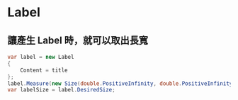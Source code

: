 # Label

## 讓產生 Label 時，就可以取出長寬

```csharp
var label = new Label
{
    Content = title
};
label.Measure(new Size(double.PositiveInfinity, double.PositiveInfinity));
var labelSize = label.DesiredSize;
```
